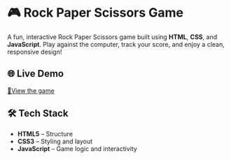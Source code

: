 # 🎮 Rock Paper Scissors Game

A fun, interactive Rock Paper Scissors game built using **HTML**, **CSS**, and **JavaScript**. Play against the computer, track your score, and enjoy a clean, responsive design!

## 🌐 Live Demo

[🔗View the game](https://yourusername.github.io/rock-paper-scissors/)  


## 🛠️ Tech Stack

- **HTML5** – Structure
- **CSS3** – Styling and layout
- **JavaScript** – Game logic and interactivity



